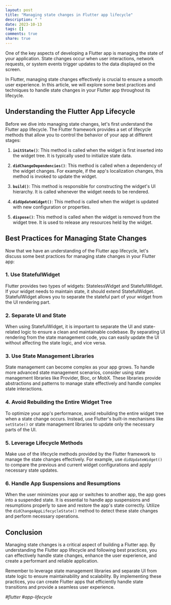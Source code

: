 ```yaml
---
layout: post
title: "Managing state changes in Flutter app lifecycle"
description: " "
date: 2023-10-13
tags: []
comments: true
share: true
---
```


One of the key aspects of developing a Flutter app is managing the state of your application. State changes occur when user interactions, network requests, or system events trigger updates to the data displayed on the screen.

In Flutter, managing state changes effectively is crucial to ensure a smooth user experience. In this article, we will explore some best practices and techniques to handle state changes in your Flutter app throughout its lifecycle.

## Understanding the Flutter App Lifecycle

Before we dive into managing state changes, let's first understand the Flutter app lifecycle. The Flutter framework provides a set of lifecycle methods that allow you to control the behavior of your app at different stages:

1. **`initState()`**: This method is called when the widget is first inserted into the widget tree. It is typically used to initialize state data.

2. **`didChangeDependencies()`**: This method is called when a dependency of the widget changes. For example, if the app's localization changes, this method is invoked to update the widget.

3. **`build()`**: This method is responsible for constructing the widget's UI hierarchy. It is called whenever the widget needs to be rendered.

4. **`didUpdateWidget()`**: This method is called when the widget is updated with new configuration or properties.

5. **`dispose()`**: This method is called when the widget is removed from the widget tree. It is used to release any resources held by the widget.

## Best Practices for Managing State Changes

Now that we have an understanding of the Flutter app lifecycle, let's discuss some best practices for managing state changes in your Flutter app:

### 1. Use StatefulWidget

Flutter provides two types of widgets: StatelessWidget and StatefulWidget. If your widget needs to maintain state, it should extend StatefulWidget. StatefulWidget allows you to separate the stateful part of your widget from the UI rendering part.

### 2. Separate UI and State

When using StatefulWidget, it is important to separate the UI and state-related logic to ensure a clean and maintainable codebase. By separating UI rendering from the state management code, you can easily update the UI without affecting the state logic, and vice versa.

### 3. Use State Management Libraries

State management can become complex as your app grows. To handle more advanced state management scenarios, consider using state management libraries like Provider, Bloc, or MobX. These libraries provide abstractions and patterns to manage state effectively and handle complex state interactions.

### 4. Avoid Rebuilding the Entire Widget Tree

To optimize your app's performance, avoid rebuilding the entire widget tree when a state change occurs. Instead, use Flutter's built-in mechanisms like `setState()` or state management libraries to update only the necessary parts of the UI.

### 5. Leverage Lifecycle Methods

Make use of the lifecycle methods provided by the Flutter framework to manage the state changes effectively. For example, use `didUpdateWidget()` to compare the previous and current widget configurations and apply necessary state updates.

### 6. Handle App Suspensions and Resumptions

When the user minimizes your app or switches to another app, the app goes into a suspended state. It is essential to handle app suspensions and resumptions properly to save and restore the app's state correctly. Utilize the `didChangeAppLifecycleState()` method to detect these state changes and perform necessary operations.

## Conclusion

Managing state changes is a critical aspect of building a Flutter app. By understanding the Flutter app lifecycle and following best practices, you can effectively handle state changes, enhance the user experience, and create a performant and reliable application.

Remember to leverage state management libraries and separate UI from state logic to ensure maintainability and scalability. By implementing these practices, you can create Flutter apps that efficiently handle state transitions and provide a seamless user experience.

*#flutter #app-lifecycle*